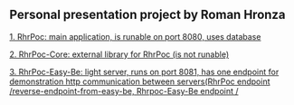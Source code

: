 ## Personal presentation project by Roman Hronza


[1. RhrPoc: main application, is runable on port 8080, uses database
](https://github.com/rhronza/rhrpoc)




[2. RhrPoc-Core: external library for RhrPoc (is not runable)
](https://github.com/rhronza/rhrpoc-core)



[3. RhrPoc-Easy-Be: light server, runs on port 8081, has one endpoint for demonstration http communication between servers(RhrPoc endpoint /reverse-endpoint-from-easy-be, Rhrpoc-Easy-Be endpoint / 
](https://github.com/rhronza/rhrpoc-easy-be)








